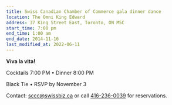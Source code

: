 ```yaml
---
title: Swiss Canadian Chamber of Commerce gala dinner dance
location: The Omni King Edward
address: 37 King Street East, Toronto, ON M5C
start_time: 7:00 pm
end_time: 1:00 am
end_date: 2014-11-16
last_modified_at: 2022-06-11
---
```


**Viva la vita!**

Cocktails 7:00 PM • Dinner 8:00 PM

Black Tie • RSVP by November 3

Contact: <sccc@swissbiz.ca> or call [416-236-0039][phone] for reservations.

[phone]: <tel:416-236-0039>
